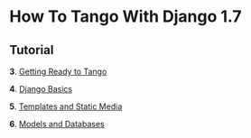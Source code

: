 How To Tango With Django 1.7
======
## Tutorial
**3**. [Getting Ready to Tango](http://www.tangowithdjango.com/book17/chapters/requirements.html)

**4**. [Django Basics](http://www.tangowithdjango.com/book17/chapters/setup.html)

**5**. [Templates and Static Media](http://www.tangowithdjango.com/book17/chapters/templates_static.html)

**6**. [Models and Databases](http://www.tangowithdjango.com/book17/chapters/models.html)
